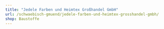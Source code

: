 ```yaml
---
title: "Jedele Farben und Heimtex Großhandel GmbH"
url: /schwaebisch-gmuend/jedele-farben-und-heimtex-grosshandel-gmbh/
shop: Baustoffe
---
```

